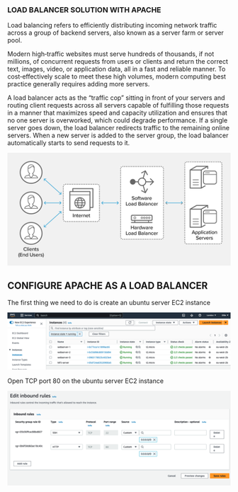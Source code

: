 ### LOAD BALANCER SOLUTION WITH APACHE

Load balancing refers to efficiently distributing incoming network traffic across a group of backend servers, also known as a server farm or server pool.

Modern high‑traffic websites must serve hundreds of thousands, if not millions, of concurrent requests from users or clients and return the correct text, images, video, or application data, all in a fast and reliable manner. To cost‑effectively scale to meet these high volumes, modern computing best practice generally requires adding more servers.

A load balancer acts as the “traffic cop” sitting in front of your servers and routing client requests across all servers capable of fulfilling those requests in a manner that maximizes speed and capacity utilization and ensures that no one server is overworked, which could degrade performance. If a single server goes down, the load balancer redirects traffic to the remaining online servers. When a new server is added to the server group, the load balancer automatically starts to send requests to it.

![loadbalancer](what-is-load-balancing-diagram-NGINX-1024x518.png)

## CONFIGURE APACHE AS A LOAD BALANCER

The first thing we need to do is create an ubuntu server EC2 instance

![Alt text](createservers.png)

Open TCP port 80 on the ubuntu server EC2 instance 

![Open Port80](<port 80.png>)

